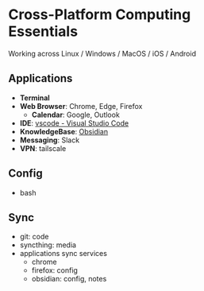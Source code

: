# Cross-Platform Computing Essentials

Working across Linux / Windows / MacOS / iOS / Android

## Applications

- **Terminal**
- **Web Browser**:  Chrome,  Edge,  Firefox
    - **Calendar**: Google, Outlook
- **IDE**:  [vscode - Visual Studio Code](apps/vscode/README.md)
- **KnowledgeBase**: [Obsidian](apps/obsidian/README.md)
- **Messaging**: Slack
- **VPN**: tailscale

## Config

- bash

## Sync

- git: code
- syncthing: media
- applications sync services
    - chrome
    - firefox: config
    - obsidian: config, notes
